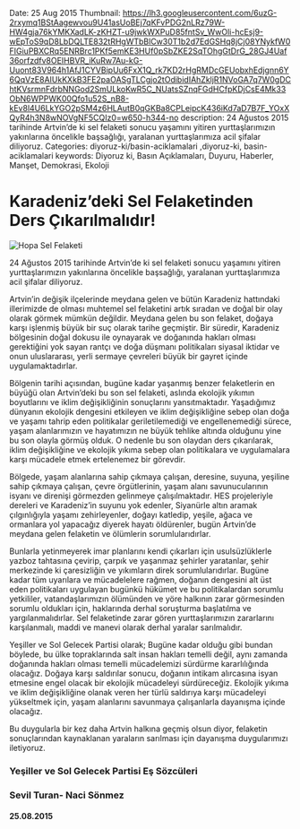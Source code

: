 Date: 25 Aug 2015
Thumbnail: https://lh3.googleusercontent.com/6uzG-2rxymq1BStAagewvou9U41asUoBEj7qKFvPDG2nLRz79W-HW4gja76kYMKXadLK-zKHZT-u9jwkWXPuD85fntSv_WwOli-hcEsj9-wEpToS9qD8LbDQLTE832tRHgWTbBlCw30T1b2d7EdGSHq8jCj08YNykfW0FIGiuPBXCRq5ENRBrc1PKf5emKE3HUf0pSbZKE2SqTOhgGtDrG_28GJ4Uaf36orfzdfv8OEIHBVR_iKuRw7Au-kG-Uuont83V964h1AfJ1CYVBipUu6FxX1Q_rk7KD2rHgRMDcGEUobxhEdjgnn6Y6QqVzE8AIUkKXkB3FE2paOASgTLCgjo2tOdibidIAhZkljR1NVoGA7q7W0gDChtKVsrmnFdrbNNGod2SmULkoKwR5C_NUatsSZnqFGdHCfpKDjCsE4Mk33ObN6WPPWK00Qfo1u52S_nB8-kEv8l4U6LkYGO2pSM4z6HLAutB0qGKBa8CPLeipcK436iKd7aD7B7F_YOxXQyR4h3N8wNOVgNF5CQIz0=w650-h344-no
description: 24 Ağustos 2015 tarihinde Artvin’de ki sel felaketi sonucu yaşamını yitiren yurttaşlarımızın yakınlarına öncelikle başsağlığı, yaralanan yurttaşlarımıza acil şifalar diliyoruz.
Categories: diyoruz-ki/basin-aciklamalari ,diyoruz-ki, basin-aciklamalari
keywords: Diyoruz ki, Basın Açıklamaları, Duyuru, Haberler, Manşet, Demokrasi, Ekoloji

# Karadeniz’deki Sel Felaketinden Ders Çıkarılmalıdır!

![Hopa Sel Felaketi](https://lh3.googleusercontent.com/6uzG-2rxymq1BStAagewvou9U41asUoBEj7qKFvPDG2nLRz79W-HW4gja76kYMKXadLK-zKHZT-u9jwkWXPuD85fntSv_WwOli-hcEsj9-wEpToS9qD8LbDQLTE832tRHgWTbBlCw30T1b2d7EdGSHq8jCj08YNykfW0FIGiuPBXCRq5ENRBrc1PKf5emKE3HUf0pSbZKE2SqTOhgGtDrG_28GJ4Uaf36orfzdfv8OEIHBVR_iKuRw7Au-kG-Uuont83V964h1AfJ1CYVBipUu6FxX1Q_rk7KD2rHgRMDcGEUobxhEdjgnn6Y6QqVzE8AIUkKXkB3FE2paOASgTLCgjo2tOdibidIAhZkljR1NVoGA7q7W0gDChtKVsrmnFdrbNNGod2SmULkoKwR5C_NUatsSZnqFGdHCfpKDjCsE4Mk33ObN6WPPWK00Qfo1u52S_nB8-kEv8l4U6LkYGO2pSM4z6HLAutB0qGKBa8CPLeipcK436iKd7aD7B7F_YOxXQyR4h3N8wNOVgNF5CQIz0=w650-h344-no)

24 Ağustos 2015 tarihinde Artvin’de ki sel felaketi sonucu yaşamını yitiren yurttaşlarımızın yakınlarına öncelikle başsağlığı, yaralanan yurttaşlarımıza acil şifalar diliyoruz. 

Artvin’in değişik ilçelerinde meydana gelen ve bütün Karadeniz hattındaki illerimizde de olması muhtemel sel felaketini artık sıradan ve doğal bir olay olarak görmek mümkün değildir. Meydana gelen bu son felaket, doğaya karşı işlenmiş büyük bir suç olarak tarihe geçmiştir. Bir süredir, Karadeniz bölgesinin doğal dokusu ile oynayarak ve doğanında hakları olması gerektiğini yok sayan rantçı ve doğa düşmanı politikaları siyasal iktidar ve onun uluslararası, yerli sermaye çevreleri büyük bir gayret içinde uygulamaktadırlar.

Bölgenin tarihi açısından, bugüne kadar yaşanmış benzer felaketlerin en büyüğü olan Artvin’deki bu son sel felaketi, aslında ekolojik yıkımın boyutlarını ve iklim değişikliğinin sonuçlarını yansıtmaktadır. Yaşadığımız dünyanın ekolojik dengesini etkileyen ve iklim değişikliğine sebep olan doğa ve yaşamı tahrip eden politikalar geriletilemediği ve engellenemediği sürece, yaşam alanlarımızın ve hayatımızın ne büyük tehlike altında olduğunu yine bu son olayla görmüş olduk. O nedenle bu son olaydan ders çıkarılarak, iklim değişikliğine ve ekolojik yıkıma sebep olan politikalara ve uygulamalara karşı mücadele etmek ertelenemez bir görevdir.

Bölgede, yaşam alanlarına sahip çıkmaya çalışan, deresine, suyuna, yeşiline sahip çıkmaya çalışan, çevre örgütlerinin, yaşam alanı savunucularının isyanı ve direnişi görmezden gelinmeye çalışılmaktadır. HES projeleriyle dereleri ve Karadeniz’in suyunu yok edenler, Siyanürle altın aramak çılgınlığıyla yaşamı zehirleyenler, doğayı katledip, yeşile, ağaca ve ormanlara yol yapacağız diyerek hayatı öldürenler, bugün Artvin’de meydana gelen felaketin ve ölümlerin sorumlularıdırlar.

Bunlarla yetinmeyerek imar planlarını kendi çıkarları için usulsüzlüklerle yazboz tahtasına çevirip, çarpık ve yaşanmaz şehirler yaratanlar, şehir merkezinde ki çaresizliğin ve yıkımların direk sorumlularıdırlar. Bugüne kadar tüm uyarılara ve mücadelelere rağmen, doğanın dengesini alt üst eden politikaları uygulayan bugünkü hükümet ve bu politikalardan sorumlu yetkililer, vatandaşlarımızın ölümünden ve yöre halkının zarar görmesinden sorumlu oldukları için, haklarında derhal soruşturma başlatılma ve yargılanmalıdırlar. Sel felaketinde zarar gören yurttaşlarımızın zararlarını karşılanmalı, maddi ve manevi olarak derhal yaralar sarılmalıdır.

Yeşiller ve Sol Gelecek Partisi olarak; Bugüne kadar olduğu gibi bundan böylede, bu ülke topraklarında salt insan hakları temelli değil, aynı zamanda doğanında hakları olması temelli mücadelemizi sürdürme kararlılığında olacağız. Doğaya karşı saldırılar sonucu, doğanın intikam alırcasına isyan etmesine engel olacak bir ekolojik mücadeleyi sürdüreceğiz. Ekolojik yıkıma ve iklim değişikliğine olanak veren her türlü saldırıya karşı mücadeleyi yükseltmek için, yaşam alanlarını savunmaya çalışanlarla dayanışma içinde olacağız.

Bu duygularla bir kez daha Artvin halkına geçmiş olsun diyor, felaketin sonuçlarından kaynaklanan yaraların sarılması için dayanışma duygularımızı iletiyoruz.


### Yeşiller ve Sol Gelecek Partisi Eş Sözcüleri
### Sevil Turan- Naci Sönmez
#### 25.08.2015
